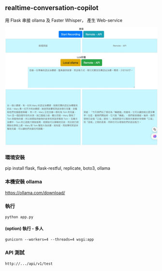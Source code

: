 ## realtime-conversation-copilot
用 Flask 串接 ollama 及 Faster Whisper， 產生 Web-service

![image](https://github.com/newsiquare/realtime-conversation-copilot/blob/main/introduction.jpg)

### 環境安裝
pip install flask, flask-restful, replicate, boto3, ollama
  
  
### 本機安裝 ollama
https://ollama.com/download/


### 執行
```
python app.py
```

#### (option) 執行 - 多人
```
gunicorn --workers=4 --threads=4 wsgi:app
```

### API 測試
```
http://.../api/v1/test
```
